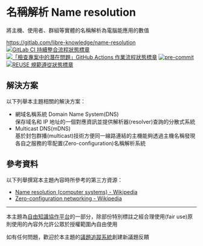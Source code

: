 # 名稱解析 Name resolution

將主機、使用者、群組等實體的名稱解析為電腦能應用的數值

<https://gitlab.com/libre-knowledge/name-resolution>  
[![GitLab CI 持續整合流程狀態標章](https://gitlab.com/libre-knowledge/name-resolution/badges/main/pipeline.svg?ignore_skipped=true "點擊查看 GitLab CI 持續整合流程的運行狀態")](https://gitlab.com/libre-knowledge/name-resolution/-/commits/main) [![「檢查專案中的潛在問題」GitHub Actions 作業流程狀態標章](https://github.com/libre-knowledge/name-resolution/actions/workflows/check-potential-problems.yml/badge.svg "本專案使用 GitHub Actions 自動化檢查專案中的潛在問題")](https://github.com/libre-knowledge/name-resolution/actions/workflows/check-potential-problems.yml) [![pre-commit](https://img.shields.io/badge/pre--commit-enabled-brightgreen?logo=pre-commit&logoColor=white "本專案使用 pre-commit 檢查專案中的潛在問題")](https://github.com/pre-commit/pre-commit) [![REUSE 規範遵從狀態標章](https://api.reuse.software/badge/gitlab.com/libre-knowledge/name-resolution "本專案遵從 REUSE 規範降低軟體授權合規成本")](https://api.reuse.software/info/gitlab.com/libre-knowledge/name-resolution)

## 解決方案

以下列舉本主題相關的解決方案：

* 網域名稱系統 Domain Name System(DNS)  
  保存域名和 IP 地址的一個對應資訊並提供解析器(resolver)查詢的分散式系統
* Multicast DNS(mDNS)  
  基於封包群播(multicast)技術方便同一線路連結的主機能夠透過主機名稱發現各自之服務的零配置(Zero-configuration)名稱解析系統

## 參考資料

以下列舉撰寫本主題內容時所參考的第三方資源：

* [Name resolution (computer systems) - Wikipedia](https://en.wikipedia.org/wiki/Name_resolution_(computer_systems))
* [Zero-configuration networking - Wikipedia](https://en.wikipedia.org/wiki/Zero-configuration_networking#Name_service_discovery)

---

本主題為[自由知識協作平台](https://libre-knowledge.github.io/)的一部分，除部份特別標註之經合理使用(fair use)原則使用的內容外允許公眾於授權範圍內自由使用

如有任何問題，歡迎於本主題的[議題追蹤系統](https://github.com/libre-knowledge/name-resolution/issues)創建新議題反饋
